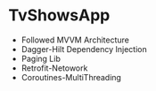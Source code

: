 # TvShowsApp
* Followed MVVM Architecture
* Dagger-Hilt Dependency Injection
* Paging Lib
* Retrofit-Netowork
* Coroutines-MultiThreading
